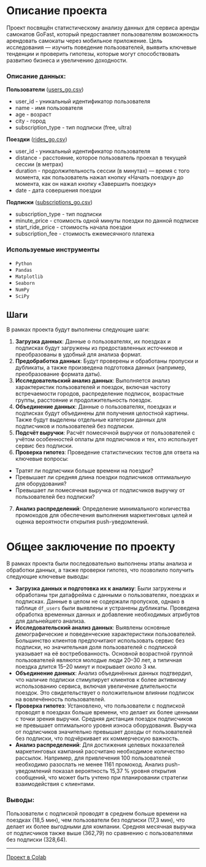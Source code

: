 # Описание проекта
Проект посвящён статистическому анализу данных для сервиса аренды самокатов GoFast, который предоставляет пользователям возможность арендовать самокаты через мобильное приложение. Цель исследования — изучить поведение пользователей, выявить ключевые тенденции и проверить гипотезы, которые могут способствовать развитию бизнеса и увеличению доходности.

### Описание данных:
**Пользователи** ([users_go.csv](https://github.com/serobabov/practicum.yandex/tree/dfcfd58d57891da90d71b5baa5ff236b84aaa90d/stat_data_analysis/users_go.csv))
- user_id - уникальный идентификатор пользователя
- name - имя пользователя
- age  - возраст
- city  - город
- subscription_type - тип подписки (free, ultra)

**Поездки** ([rides_go.csv](https://github.com/serobabov/practicum.yandex/tree/dfcfd58d57891da90d71b5baa5ff236b84aaa90d/stat_data_analysis/rides_go.csv))
- user_id - уникальный идентификатор пользователя
- distance  - расстояние, которое пользователь проехал в текущей сессии (в метрах)
- duration - продолжительность сессии (в минутах) — время с того момента, как пользователь нажал кнопку «Начать поездку» до момента, как он нажал кнопку «Завершить поездку»
- date - дата совершения поездки

**Подписки** ([subscriptions_go.csv](https://github.com/serobabov/practicum.yandex/tree/dfcfd58d57891da90d71b5baa5ff236b84aaa90d/stat_data_analysis/subscriptions_go.csv))
- subscription_type - тип подписки
- minute_price - стоимость одной минуты поездки по данной подписке
- start_ride_price - стоимость начала поездки
- subscription_fee - стоимость ежемесячного платежа

### Используемые инструменты
- `Python`
- `Pandas`
- `Matplotlib`
- `Seaborn`
- `NumPy`
- `SciPy`

## Шаги
В рамках проекта будут выполнены следующие шаги:
1.   **Загрузка данных**: Данные о пользователях, их поездках и подписках будут загружены из предоставленных источников и преобразованы в удобный для анализа формат.
2.   **Предобработка данных**: Будут проверены и обработаны пропуски и дубликаты, а также произведена подготовка данных (например, преобразование формата даты).
3.   **Исследовательский анализ данных**: Выполняется анализ характеристик пользователей и поездок, включая частоту встречаемости городов, распределение подписок, возрастные группы, расстояние и продолжительность поездок.
4.   **Объединение данных**: Данные о пользователях, поездках и подписках будут объединены для получения целостной картины. Также будут выделены отдельные категории данных для подписчиков и пользователей без подписки.
5.   **Подсчёт выручки**: Расчёт помесячной выручки от пользователей с учётом особенностей оплаты для подписчиков и тех, кто использует сервис без подписки.
6.   **Проверка гипотез**: Проведение статистических тестов для ответа на ключевые вопросы:
  *   Тратят ли подписчики больше времени на поездки?
  *   Превышает ли средняя длина поездки подписчиков оптимальную для оборудования?
  *   Превышает ли помесячная выручка от подписчиков выручку от пользователей без подписки?
7.   **Анализ распределений**: Определение минимального количества промокодов для обеспечения выполнения маркетинговых целей и оценка вероятности открытия push-уведомлений.

# Общее заключение по проекту
В рамках проекта были последовательно выполнены этапы анализа и обработки данных, а также проверки гипотез, что позволило получить следующие ключевые выводы:
*   **Загрузка данных и подготовка их к анализу**: Были загружены и обработаны три датафрейма с данными о пользователях, поездках и подписках. Данные в целом не содержали пропусков, однако в таблице `df_users` были выявлены и устранены дубликаты. Проведена обработка временных данных и добавление необходимых атрибутов для дальнейшего анализа.
*   **Исследовательский анализ данных**: Выявлены основные демографические и поведенческие характеристики пользователей. Большинство клиентов предпочитают использовать сервис без подписки, но значительная доля пользователей с подпиской указывает на её востребованность. Основной возрастной группой пользователей являются молодые люди 20–30 лет, а типичная поездка длится 15–20 минут и покрывает около 3 км.
*   **Объединение данных**: Анализ объединённых данных подтвердил, что наличие подписки стимулирует клиентов к более активному использованию сервиса, включая увеличение длительности поездок. Это свидетельствует о положительном влиянии подписок на вовлечённость пользователей.
*   **Проверка гипотез**: Установлено, что пользователи с подпиской проводят в поездках больше времени, что делает их более ценными с точки зрения выручки. Средняя дистанция поездок подписчиков не превышает оптимального уровня износа оборудования. Выручка от подписчиков значительно превышает доходы от пользователей без подписки, что подчёркивает их коммерческую важность.
*   **Анализ распределений**: Для достижения целевых показателей маркетинговых кампаний рассчитано необходимое количество рассылок. Например, для привлечения 100 пользователей необходимо разослать не менее 1161 промокод. Анализ push-уведомлений показал вероятность 15,37 % уровня открытия сообщений, что может быть учтено при планировании стратегии взаимодействия с клиентами.

### **Выводы**:
Пользователи с подпиской проводят в среднем больше времени на поездках (18,5 мин), чем пользователи без подписки (17,3 мин), что делает их более выгодными для компании. Средняя месячная выручка от подписчиков также выше (362,79) по сравнению с пользователями без подписки (328,64).

---
[Проект в Colab](https://colab.research.google.com/drive/1FsevA2UUJtkWO-QGKabgMhkVC4iVFdFh?usp=sharing)
